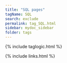 ```yaml
---
title: "SQL pages"
tagName: SQL
search: exclude
permalink: tag_SQL.html
sidebar: mydoc_sidebar
folder: tags
---
```

{% include taglogic.html %}

{% include links.html %}
